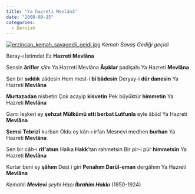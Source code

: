 ```yaml
---
title: "Ya hazreti Mevlânâ"
date: "2008-09-15"
categories: 
  - Dervish
---
```


[![erzincan_kemah_savagedii_geidi.jpg](/uploads/2008/09/erzincan_kemah_savagedii_geidi.jpg)](/uploads/2008/09/erzincan_kemah_savagedii_geidi.jpg "erzincan_kemah_savagedii_geidi.jpg") _Kemah Savaş Gediği geçidi_

Beray-ı İstimdat Ez **Hazreti Mevlâna**

Sensin **ârifler** şâhı Ya Hazreti Mevlâna **Âşıklar** padişahı Ya Hazreti **Mevlâna**

Sen bir **sıddık** zâdesin Hem mest-i **bi bâdesin** Deryay-i **dür danesin** Ya Hazreti **Mevlâna**

**Murtazadan** nisbetin Çok acayip **kisvetin** Pek büyüktür **himmetin** Ya Hazreti **Mevlâna**

Gamı leşkeri ey **şehzat Mülkümü etti berbat Lutfunla** eyle âbâd Ya Hazreti **Mevlâna**

**Şemsi Tebrizî** kurban Oldu ey kân-ı irfan Mesnevi medhen **burhan** Ya Hazreti **Mevlâna**

Sen bir câh-ı **rif'atsın** Halka **Hakk**’tan rahmetsin Bir pir-i pür **himmetsin** Ya Hazreti **Mevlâna**

Kurtar beni ey **şâhım** Dest i giri **Penahım Darül-eman** dergâhım Ya Hazreti **Mevlâna**

_Kemahlı **Mevlevi** şeyhi Hacı_ **_İbrahim Hakkı_** (1850-1924)
